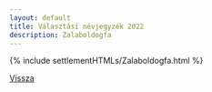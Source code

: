 ```yaml
---
layout: default
title: Választási névjegyzék 2022
description: Zalaboldogfa
---
```


{% include settlementHTMLs/Zalaboldogfa.html %}

[Vissza](../)